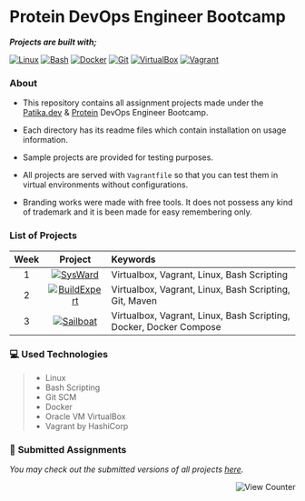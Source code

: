 # Protein DevOps Engineer Bootcamp

**_Projects are built with;_**

[![Linux][#linux]][@linux] [![Bash][#bash]][@bash] [![Docker][#docker]][@docker] [![Git][#git]][@git] [![VirtualBox][#virtualbox]][@virtualbox] [![Vagrant][#vagrant]][@vagrant]

### About

- This repository contains all assignment projects made under the [Patika.dev][@patika] & [Protein][@protein] DevOps Engineer Bootcamp.

- Each directory has its readme files which contain installation on usage information.

- Sample projects are provided for testing purposes.

- All projects are served with `Vagrantfile` so that you can test them in virtual environments without configurations.

- Branding works were made with free tools. It does not possess any kind of trademark and it is been made for easy remembering only.

### List of Projects

| Week |                   Project                    | Keywords                                                           |
| :--: | :------------------------------------------: | :----------------------------------------------------------------- |
|  1   |       [![SysWard][#sysward]][@sysward]       | Virtualbox, Vagrant, Linux, Bash Scripting                         |
|  2   | [![BuildExpert][#buildexpert]][@buildexpert] | Virtualbox, Vagrant, Linux, Bash Scripting, Git, Maven             |
|  3   |     [![Sailboat][#sailboat]][@sailboat]      | Virtualbox, Vagrant, Linux, Bash Scripting, Docker, Docker Compose |

### :computer: **Used Technologies**

> - Linux
> - Bash Scripting
> - Git SCM
> - Docker
> - Oracle VM VirtualBox
> - Vagrant by HashiCorp

### :floppy_disk: **Submitted Assignments**

_You may check out the submitted versions of all projects [here][@og-repo]._

<!-- View Counter -->
<p align="right"><img src="https://komarev.com/ghpvc/?username=protein-devops-bootcamp&style=flat&label=Views&color=blue" alt="View Counter"></a></p>

<!-- Badge Index -->

[#linux]: https://img.shields.io/badge/Linux-FCC624?style=flat&logo=linux&logoColor=black
[#bash]: https://img.shields.io/badge/Bash-4EAA25?style=flat&logo=GNU%20Bash&logoColor=white
[#git]: https://img.shields.io/badge/Git-E44C30?style=flat&logo=git&logoColor=white
[#docker]: https://img.shields.io/badge/Docker-2CA5E0?style=flat&logo=docker&logoColor=white
[#virtualbox]: https://img.shields.io/badge/VirtualBox-183A61?style=flat&logo=virtualbox&logoColor=white
[#vagrant]: https://img.shields.io/badge/Vagrant-1868F2?style=flat&logo=vagrant&logoColor=white

<!-- URL Index -->

[@patika]: https://www.patika.dev/
[@protein]: https://protein.tech/
[@linux]: https://www.linux.org/
[@bash]: https://www.gnu.org/software/bash/
[@docker]: https://www.docker.com/
[@git]: https://git-scm.com/
[@virtualbox]: https://www.virtualbox.org/
[@vagrant]: https://www.vagrantup.com/
[@vagrant-download]: https://www.vagrantup.com/downloads/

<!-- Original Assignments -->

[@og-repo]: https://github.com/orgs/Protein-DevOps-Engineer-Bootcamp/repositories?q=huyagci&type=all

<!-- List of Projects -->

[@sysward]: ./week-1-bash-scripting-huyagci
[@buildexpert]: ./week-2-git-huyagci
[@sailboat]: ./week-3-docker-huyagci
[#sysward]: ./week-1-bash-scripting-huyagci/res/img/sysward-100px.png
[#buildexpert]: ./week-2-git-huyagci/res/img/buildexpert-100px.png
[#sailboat]: ./week-3-docker-huyagci/res/img/sailboat-100px.png
